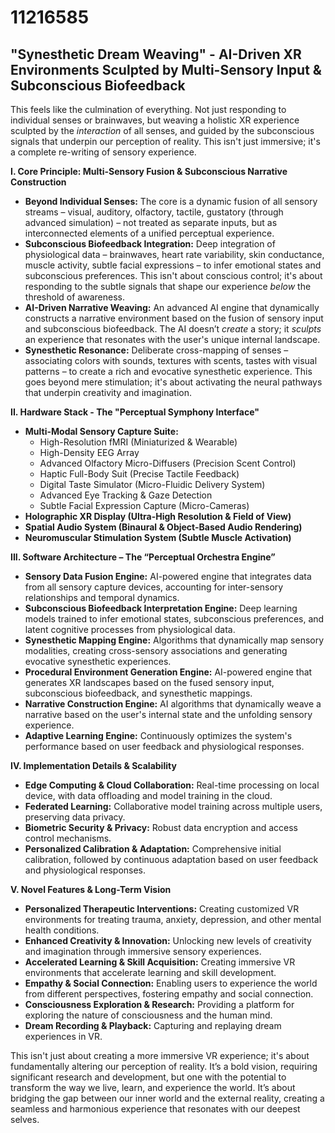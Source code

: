 # 11216585

## "Synesthetic Dream Weaving" - AI-Driven XR Environments Sculpted by Multi-Sensory Input & Subconscious Biofeedback

This feels like the culmination of everything. Not just responding to individual senses or brainwaves, but weaving a holistic XR experience sculpted by the *interaction* of all senses, and guided by the subconscious signals that underpin our perception of reality. This isn't just immersive; it's a complete re-writing of sensory experience.

**I. Core Principle: Multi-Sensory Fusion & Subconscious Narrative Construction**

*   **Beyond Individual Senses:** The core is a dynamic fusion of all sensory streams – visual, auditory, olfactory, tactile, gustatory (through advanced simulation) –  not treated as separate inputs, but as interconnected elements of a unified perceptual experience.
*   **Subconscious Biofeedback Integration:**  Deep integration of physiological data – brainwaves, heart rate variability, skin conductance, muscle activity, subtle facial expressions – to infer emotional states and subconscious preferences. This isn't about conscious control; it's about responding to the subtle signals that shape our experience *below* the threshold of awareness.
*   **AI-Driven Narrative Weaving:**  An advanced AI engine that dynamically constructs a narrative environment based on the fusion of sensory input and subconscious biofeedback. The AI doesn’t *create* a story; it *sculpts* an experience that resonates with the user's unique internal landscape.
*   **Synesthetic Resonance:**  Deliberate cross-mapping of senses – associating colors with sounds, textures with scents, tastes with visual patterns – to create a rich and evocative synesthetic experience. This goes beyond mere stimulation; it's about activating the neural pathways that underpin creativity and imagination.

**II. Hardware Stack - The "Perceptual Symphony Interface"**

*   **Multi-Modal Sensory Capture Suite:**
    *   High-Resolution fMRI (Miniaturized & Wearable)
    *   High-Density EEG Array
    *   Advanced Olfactory Micro-Diffusers (Precision Scent Control)
    *   Haptic Full-Body Suit (Precise Tactile Feedback)
    *   Digital Taste Simulator (Micro-Fluidic Delivery System)
    *   Advanced Eye Tracking & Gaze Detection
    *   Subtle Facial Expression Capture (Micro-Cameras)
*   **Holographic XR Display (Ultra-High Resolution & Field of View)**
*   **Spatial Audio System (Binaural & Object-Based Audio Rendering)**
*   **Neuromuscular Stimulation System (Subtle Muscle Activation)**

**III. Software Architecture – The “Perceptual Orchestra Engine”**

*   **Sensory Data Fusion Engine:** AI-powered engine that integrates data from all sensory capture devices, accounting for inter-sensory relationships and temporal dynamics.
*   **Subconscious Biofeedback Interpretation Engine:** Deep learning models trained to infer emotional states, subconscious preferences, and latent cognitive processes from physiological data.
*   **Synesthetic Mapping Engine:**  Algorithms that dynamically map sensory modalities, creating cross-sensory associations and generating evocative synesthetic experiences.
*   **Procedural Environment Generation Engine:**  AI-powered engine that generates XR landscapes based on the fused sensory input, subconscious biofeedback, and synesthetic mappings.
*   **Narrative Construction Engine:** AI algorithms that dynamically weave a narrative based on the user's internal state and the unfolding sensory experience.
*   **Adaptive Learning Engine:** Continuously optimizes the system's performance based on user feedback and physiological responses.

**IV. Implementation Details & Scalability**

*   **Edge Computing & Cloud Collaboration:** Real-time processing on local device, with data offloading and model training in the cloud.
*   **Federated Learning:** Collaborative model training across multiple users, preserving data privacy.
*   **Biometric Security & Privacy:** Robust data encryption and access control mechanisms.
*   **Personalized Calibration & Adaptation:**  Comprehensive initial calibration, followed by continuous adaptation based on user feedback and physiological responses.

**V. Novel Features & Long-Term Vision**

*   **Personalized Therapeutic Interventions:**  Creating customized VR environments for treating trauma, anxiety, depression, and other mental health conditions.
*   **Enhanced Creativity & Innovation:**  Unlocking new levels of creativity and imagination through immersive sensory experiences.
*   **Accelerated Learning & Skill Acquisition:**  Creating immersive VR environments that accelerate learning and skill development.
*   **Empathy & Social Connection:**  Enabling users to experience the world from different perspectives, fostering empathy and social connection.
*   **Consciousness Exploration & Research:**  Providing a platform for exploring the nature of consciousness and the human mind.
*   **Dream Recording & Playback:** Capturing and replaying dream experiences in VR.

This isn't just about creating a more immersive VR experience; it's about fundamentally altering our perception of reality. It’s a bold vision, requiring significant research and development, but one with the potential to transform the way we live, learn, and experience the world. It’s about bridging the gap between our inner world and the external reality, creating a seamless and harmonious experience that resonates with our deepest selves.